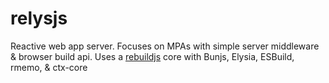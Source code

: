 # relysjs
Reactive web app server. Focuses on MPAs with simple server middleware &amp; browser build api. Uses a [rebuildjs](https://github.com/rebuildjs/rebuildjs) core with Bunjs, Elysia, ESBuild, rmemo, & ctx-core 
